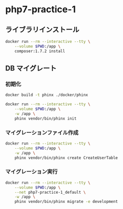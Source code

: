 # php7-practice-1

## ライブラリインストール

```bash
docker run --rm --interactive --tty \
    --volume $PWD:/app \
    composer:1.7.2 install
```

## DB マイグレート

### 初期化

```bash
docker build -t phinx ./docker/phinx
```

```bash
docker run --rm --interactive --tty \
    --volume $PWD:/app \
    -w /app \
    phinx vendor/bin/phinx init
```

### マイグレーションファイル作成

```bash
docker run --rm --interactive --tty \
    --volume $PWD:/app \
    -w /app \
    phinx vendor/bin/phinx create CreateUserTable
```

### マイグレーション実行

```bash
docker run --rm --interactive --tty \
    --volume $PWD:/app \
    --net php7-practice-1_default \
    -w /app \
    phinx vendor/bin/phinx migrate -e development
```
